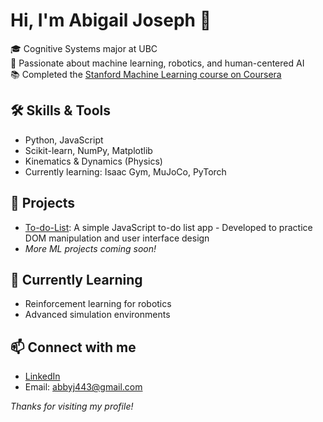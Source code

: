 # Hi, I'm Abigail Joseph 👋

🎓 Cognitive Systems major at UBC  
🤖 Passionate about machine learning, robotics, and human-centered AI  
📚 Completed the [Stanford Machine Learning course on Coursera](https://www.coursera.org/learn/machine-learning)

## 🛠️ Skills & Tools
- Python, JavaScript
- Scikit-learn, NumPy, Matplotlib
- Kinematics & Dynamics (Physics)
- Currently learning: Isaac Gym, MuJoCo, PyTorch

## 🚀 Projects
- [To-do-List](https://github.com/Abbyk-j/To-do-List): A simple JavaScript to-do list app - Developed to practice DOM manipulation and user interface design
- *More ML projects coming soon!*

## 🌱 Currently Learning
- Reinforcement learning for robotics
- Advanced simulation environments

## 📫 Connect with me
- [LinkedIn](https://www.linkedin.com/in/abigail-joseph-7157ab292)
- Email: abbyj443@gmail.com



*Thanks for visiting my profile!*
